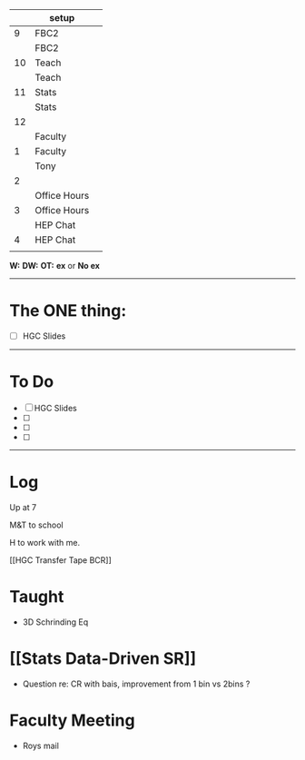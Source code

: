 
|     | setup        |     |
| --- | ------------ | --- |
| 9   | FBC2         |     |
|     | FBC2         |     |
| 10  | Teach        |     |
|     | Teach        |     |
| 11  | Stats        |     |
|     | Stats        |     |
| 12  |              |     |
|     | Faculty      |     |
| 1   | Faculty      |     |
|     | Tony         |     |
| 2   |              |     |
|     | Office Hours |     |
| 3   | Office Hours |     |
|     | HEP Chat     |     |
| 4   | HEP Chat     |     |
|     |              |     |

**W:**
**DW:**
**OT:**
**ex** or **No ex**

---
# The ONE thing: 
- [ ] HGC Slides

---
# To Do

- [ ] HGC Slides
- [ ] 
- [ ] 
- [ ] 

---

# Log

Up at 7 

M&T to school

H to work with me. 

[[HGC Transfer Tape BCR]]


# Taught 
- 3D Schrinding Eq

# [[Stats Data-Driven SR]]
- Question re: CR with bais, improvement from 1 bin vs 2bins ?

# Faculty Meeting
- Roys mail





